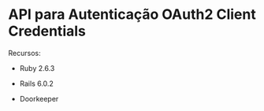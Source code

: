 # API para Autenticação OAuth2 Client Credentials

Recursos:

* Ruby 2.6.3

* Rails 6.0.2

* Doorkeeper
